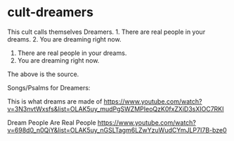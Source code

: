 # cult-dreamers
This cult calls themselves Dreamers. 1. There are real people in your dreams. 2. You are dreaming right now.

1. There are real people in your dreams.
2. You are dreaming right now.


The above is the source.

Songs/Psalms for Dreamers:

This is what dreams are made of
https://www.youtube.com/watch?v=3N3nvtWxsfs&list=OLAK5uy_mudPgSWZMPIeoQzK0fxZXiD3sXIOC7RKI

Dream People Are Real People
https://www.youtube.com/watch?v=698d0_n0QiY&list=OLAK5uy_nGSLTagm6LZwYzuWudCYmJLP7I7B-bze0
